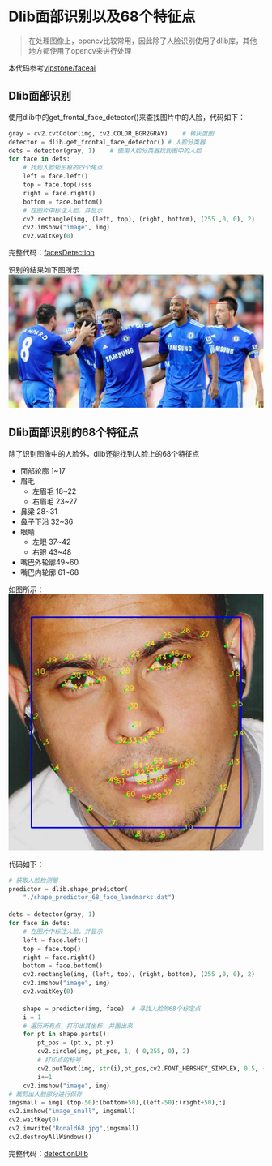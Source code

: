 # Dlib面部识别以及68个特征点

> 在处理图像上，opencv比较常用，因此除了人脸识别使用了dlib库，其他地方都使用了opencv来进行处理

本代码参考[vipstone/faceai](https://github.com/vipstone/faceai)

## Dlib面部识别
使用dlib中的get_frontal_face_detector()来查找图片中的人脸，代码如下：

``` python
gray = cv2.cvtColor(img, cv2.COLOR_BGR2GRAY)	# 转灰度图
detector = dlib.get_frontal_face_detector()	# 人脸分类器
dets = detector(gray, 1)	# 使用人脸分类器找到图中的人脸
for face in dets:
    # 找到人脸矩形框的四个角点
    left = face.left()
    top = face.top()sss
    right = face.right()
    bottom = face.bottom()
    # 在图片中标注人脸，并显示
    cv2.rectangle(img, (left, top), (right, bottom), (255 ,0, 0), 2)
    cv2.imshow("image", img)
    cv2.waitKey(0)
```

完整代码：[facesDetection](./facesDetection.py)

识别的结果如下图所示：
![Chelsea](./out_img/chelsea1_faces.jpg)


## Dlib面部识别的68个特征点
除了识别图像中的人脸外，dlib还能找到人脸上的68个特征点
- 面部轮廓 1~17
- 眉毛
   - 左眉毛 18~22
   - 右眉毛 23~27
- 鼻梁 28~31
- 鼻子下沿 32~36
- 眼睛
   - 左眼 37~42
   - 右眼 43~48
- 嘴巴外轮廓49~60
- 嘴巴内轮廓 61~68 

如图所示：
![Ronald](./out_img/Ronald68.jpg)

代码如下：

``` python
# 获取人脸检测器
predictor = dlib.shape_predictor(
    "./shape_predictor_68_face_landmarks.dat")

dets = detector(gray, 1)
for face in dets:
    # 在图片中标注人脸，并显示
    left = face.left()
    top = face.top()
    right = face.right()
    bottom = face.bottom()
    cv2.rectangle(img, (left, top), (right, bottom), (255 ,0, 0), 2)
    cv2.imshow("image", img)
    cv2.waitKey(0)

    shape = predictor(img, face)  # 寻找人脸的68个标定点
    i = 1
    # 遍历所有点，打印出其坐标，并圈出来
    for pt in shape.parts():
        pt_pos = (pt.x, pt.y)
        cv2.circle(img, pt_pos, 1, ( 0,255, 0), 2)
        # 打印点的标号
        cv2.putText(img, str(i),pt_pos,cv2.FONT_HERSHEY_SIMPLEX, 0.5, (0, 255, 255), 1, cv2.LINE_AA)
        i+=1
    cv2.imshow("image", img)
# 裁剪出人脸部分进行保存
imgsmall = img[ (top-50):(bottom+50),(left-50):(right+50),:]
cv2.imshow("image_small", imgsmall)
cv2.waitKey(0)
cv2.imwrite("Ronald68.jpg",imgsmall)
cv2.destroyAllWindows()
```

完整代码：[detectionDlib](./detectionDlib.py)





